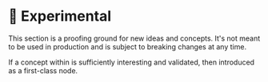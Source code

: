 # 🧪 Experimental

This section is a proofing ground for new ideas and concepts. It's not meant to be used in production and is
subject to breaking changes at any time.

If a concept within is sufficiently interesting and validated, then introduced as a first-class node.

